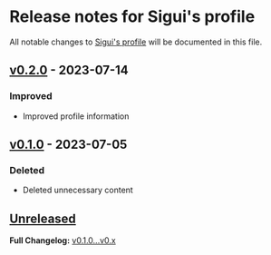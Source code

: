 # Release notes for Sigui's profile

All notable changes to [Sigui's profile](https://github.com/siguici/siguici) will be documented in this file.

## [v0.2.0](https://github.com/siguici/siguici/releases/tag/v0.2.0) - 2023-07-14

### Improved

- Improved profile information

## [v0.1.0](https://github.com/siguici/siguici/releases/tag/v0.1.0) - 2023-07-05

### Deleted

- Deleted unnecessary content

## [Unreleased](https://github.com/siguici/siguici/compare/v0.0.0...HEAD)

**Full Changelog:** [v0.1.0...v0.x](https://github.com/siguici/siguici/compare/v0.1.0...v0.x)
